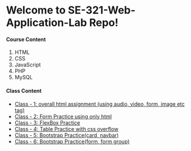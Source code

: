 # Welcome to SE-321-Web-Application-Lab Repo!

#### **Course Content**

1.  HTML
2.  CSS
3.  JavaScript
4.  PHP
5.  MySQL

#### **Class Content**
 - [Class - 1: overall html assignment (using audio, video, form, image etc tag)](https://app.netlify.com/sites/se322-class1)
 - [Class - 2: Form Practice using only html](https://github.com/mmr-ashiq/SE-321-Web-Application-Lab/tree/master/class_2)
 - [Class - 3: FlexBox Practice](https://github.com/mmr-ashiq/SE-321-Web-Application-Lab/tree/master/class_3)
 - [Class - 4: Table Practice with css overflow](https://github.com/mmr-ashiq/SE-321-Web-Application-Lab/tree/master/class_4)
 - [Class - 5: Bootstrap Practice(card, navbar) ](https://meet-your-partner.netlify.app/)
 - [Class - 6: Bootstrap Practice(form, form group) ](https://github.com/mmr-ashiq/SE-321-Web-Application-Lab/tree/master/class_6)
